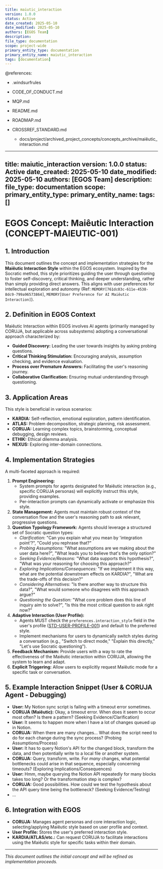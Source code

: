 ```yaml
---
title: maiutic_interaction
version: 1.0.0
status: Active
date_created: 2025-05-10
date_modified: 2025-05-10
authors: [EGOS Team]
description: 
file_type: documentation
scope: project-wide
primary_entity_type: documentation
primary_entity_name: maiutic_interaction
tags: [documentation]
---
```


@references:
- .windsurfrules
- CODE_OF_CONDUCT.md
- MQP.md
- README.md
- ROADMAP.md
- CROSSREF_STANDARD.md

  - docs/project/archived_project_concepts/concepts_archive/maiêutic_interaction.md

---
title: maiutic_interaction
version: 1.0.0
status: Active
date_created: 2025-05-10
date_modified: 2025-05-10
authors: [EGOS Team]
description: 
file_type: documentation
scope: 
primary_entity_type: 
primary_entity_name: 
tags: []
---

<!-- Metadata -->
<!--
KOIOS_DOCUMENT_TYPE: Concept
KOIOS_DOCUMENT_ID: CONCEPT-MAIEUTIC-001
KOIOS_VERSION: 0.1.0
KOIOS_STATUS: Draft
KOIOS_AUTHOR: Cascade (AI Assistant)
KOIOS_CREATED_DATE: 2025-04-29
KOIOS_UPDATED_DATE: 2025-04-29
KOIOS_REVIEWERS: [USER_INITIALS]
KOIOS_RELATED_DOCUMENTS: [STD-USER-PROFILE-001, subsystems/coruja/README.md, subsystems/kardia/README.md, subsystems/ethik/README.md, subsystems/atlas/README.md]
KOIOS_TAGS: maiêutica, socratic_method, ai_interaction, user_experience, personalization, coruja, kardia, concept
-->

# EGOS Concept: Maiêutic Interaction (CONCEPT-MAIEUTIC-001)

## 1. Introduction

This document outlines the concept and implementation strategies for the **Maiêutic Interaction Style** within the EGOS ecosystem. Inspired by the Socratic method, this style prioritizes guiding the user through questioning to foster self-discovery, critical thinking, and deeper understanding, rather than simply providing direct answers. This aligns with user preferences for intellectual exploration and autonomy (Ref: `MEMORY[761dc03c-611e-4538-8dc9-799a96573864]`, `MEMORY[User Preference for AI Maiêutic Interaction]`).

## 2. Definition in EGOS Context

Maiêutic Interaction within EGOS involves AI agents (primarily managed by CORUJA, but applicable across subsystems) adopting a conversational approach characterized by:

- **Guided Discovery:** Leading the user towards insights by asking probing questions.
- **Critical Thinking Stimulation:** Encouraging analysis, assumption checking, and evidence evaluation.
- **Process over Premature Answers:** Facilitating the user's reasoning journey.
- **Collaborative Clarification:** Ensuring mutual understanding through questioning.

## 3. Application Areas

This style is beneficial in various scenarios:

- **KARDIA:** Self-reflection, emotional exploration, pattern identification.
- **ATLAS:** Problem decomposition, strategic planning, risk assessment.
- **CORUJA:** Learning complex topics, brainstorming, conceptual debugging, design reviews.
- **ETHIK:** Ethical dilemma analysis.
- **NEXUS:** Exploring inter-domain connections.

## 4. Implementation Strategies

A multi-faceted approach is required:

1. **Prompt Engineering:**
    - System prompts for agents designated for Maiêutic interaction (e.g., specific CORUJA personas) will explicitly instruct this style, providing examples.
    - Per-interaction prompts can dynamically activate or emphasize this style.
2. **State Management:** Agents must maintain robust context of the conversation flow and the user's reasoning path to ask relevant, progressive questions.
3. **Question Typology Framework:** Agents should leverage a structured set of Socratic question types:
    - *Clarification:* "Can you explain what you mean by 'integration point'?", "Could you rephrase that?"
    - *Probing Assumptions:* "What assumptions are we making about the user data here?", "What leads you to believe that's the only option?"
    - *Seeking Evidence/Reasons:* "What data supports this hypothesis?", "What was your reasoning for choosing this approach?"
    - *Exploring Implications/Consequences:* "If we implement it this way, what are the potential downstream effects on KARDIA?", "What are the trade-offs of this decision?"
    - *Considering Alternatives:* "Is there another way to structure this data?", "What would someone who disagrees with this approach argue?"
    - *Questioning the Question:* "What core problem does this line of inquiry aim to solve?", "Is this the most critical question to ask right now?"
4. **Adaptive Interaction (User Profile):**
    - Agents MUST check the `preferences.interaction_style` field in the user's profile ([STD-USER-PROFILE-001](cci:7://file:///c:/EGOS/docs/standards/user_profile_standard.md:0:0-0:0)) and default to the preferred style.
    - Implement mechanisms for users to dynamically switch styles during a conversation (e.g., "Switch to direct mode," "Explain this directly," "Let's use Socratic questioning").
5. **Feedback Mechanism:** Provide users with a way to rate the effectiveness of the Maiêutic interaction within CORUJA, allowing the system to learn and adapt.
6. **Explicit Triggering:** Allow users to explicitly request Maiêutic mode for a specific task or conversation.

## 5. Example Interaction Snippet (User & CORUJA Agent - Debugging)

- **User:** My Notion sync script is failing with a timeout error sometimes.
- **CORUJA (Maiêutic):** Okay, a timeout error. When does it seem to occur most often? Is there a pattern? (Seeking Evidence/Clarification)
- **User:** It seems to happen more when I have a lot of changes queued up in Notion.
- **CORUJA:** When there are many changes... What does the script need to do for each change during the sync process? (Probing Assumptions/Process)
- **User:** It has to query Notion's API for the changed block, transform the data, and then potentially write to a local file or another system.
- **CORUJA:** Query, transform, write. For *many* changes, what potential bottlenecks could arise in that sequence, especially concerning timeouts? (Exploring Implications/Consequences)
- **User:** Hmm, maybe querying the Notion API repeatedly for many blocks takes too long? Or the transformation step is complex?
- **CORUJA:** Good possibilities. How could we test the hypothesis about the API query time being the bottleneck? (Seeking Evidence/Testing)
- ...

## 6. Integration with EGOS

- **CORUJA:** Manages agent personas and core interaction logic, selecting/applying Maiêutic style based on user profile and context.
- **User Profile:** Stores the user's preferred interaction style.
- **KARDIA/ATLAS/etc.:** Can request CORUJA to facilitate interactions using the Maiêutic style for specific tasks within their domain.

---
*This document outlines the initial concept and will be refined as implementation proceeds.*